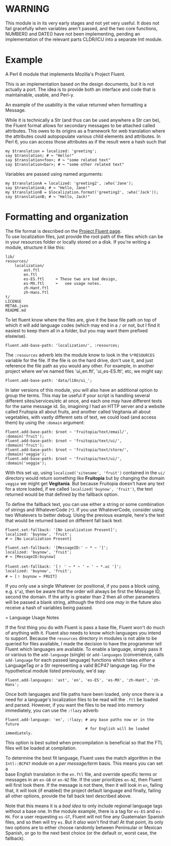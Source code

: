 # WARNING

This module is in its very early stages and not yet very useful.  It does
not fail gracefully when variables aren't passed, and the two core functions,
NUMBER() and DATE() have not been implementing, pending an implementation of the
relevant parts CLDR/ICU into a separate Intl module.

# Example

A Perl 6 module that implements Mozilla's Project Fluent.

This is an implementation based on the design documents, but it is not actually
a port.  The idea is to provide both an interface and code that is
maintainable, usable, and Perl-y.

An example of the usability is the value returned when formatting a Message.

While it is technically a Str (and thus can be used anywhere a Str can be), the
Fluent format allows for secondary messages to be attached called attributes.
This owes to its origins as a framework for web translation where the attributes
could autopopulate various child elements and attributes.  In Perl 6, you can
access those attributes as if the result were a hash such that

    my $translation = localized: 'greeting';
    say $translation; # ↪︎ "Hello!"
    say $translation<foo>; # ↪︎ "some related text"
    say $translation<bar>; # ↪︎ "some other related text"

Variables are passed using named arguments:

    my $translationA = localized: 'greeting2', :who('Jane');
    say $translationA; # ↪︎ "Hello, Jane!"
    my $translationB = $localization.format('greeting2', :who('Jack'));
    say $translationB; # ↪︎ "Hello, Jack!"

# Formatting and organization

The file format is described on the [Project Fluent page](https://projectfluent.org).   
To use localization files, just provide the root path of the files which can
be in your resources folder or locally stored on a disk.  If you're writing a
module, structure it like this:

    lib/
    resources/
        localization/
            ast.ftl       
            en.ftl
            es-ES.ftl     ⬅︎ These two are bad design,
            es-MX.ftl     ⬅︎   see usage notes.
            zh-Hant.ftl    
            zh-Hans.ftl
    t/
    LICENSE
    META6.json
    README.md

To let fluent know where the files are, give it the base file path on top of
which it will add language codes (which may end in a `/` or not, but I find it
easiest to keep them all in a folder, but you may want them prefixed elsewise).

    Fluent.add-base-path: 'localization/', :resources;

The `:resources` adverb lets the module know to look in the `%*RESOURCES`
variable for the file.  If the file is on the hard drive, don't use it,
and just reference the file path as you would any other.  For example, in another
project where we've named files 'ui_en.ftl', 'ui_es-ES.ftl', etc, we might say:

    Fluent.add-base-path: 'data/l10n/ui_';

In later versions of this module, you will also have an additional option to
group the terms.  This may be useful if your script is handling several different
sites/services/etc at once, and each one may have different texts for the same
message id.  So, imagining I had an HTTP server and a website called Fruitopia
all about fruits, and another called Vegitania all about vegetables, with vastly
different sets of text, we could load (and access them) by using the `:domain`
argument:

    Fluent.add-base-path: $root ~ 'fruitopia/text/email/', :domain('fruit');
    Fluent.add-base-path: $root ~ 'fruitopia/text/ui/',    :domain('fruit');
    Fluent.add-base-path: $root ~ 'fruitopia/text/store/', :domain('veggie');
    Fluent.add-base-path: $root ~ 'fruitopia/text/ui/',    :domain('veggie');

With this set up, using `localized('sitename', 'fruit')` contained in the `ui/`
directory would return something like **Fruitopia** but by changing the domain
`veggie` we might get **Vegitania**.  But because Fruitopia doesn't have any
text for a store loaded, if we called `localized('buynow', 'fruit')`, the
text returned would be that defined by the fallback option.

To define the fallback text, you can use either a string or some combination of
strings and WhateverCode (`*`).  If you use WhateverCode, consider using two
Whatevers to better debug.  Using the previous example, here's the text that
would be returned based on different fall back text:

    Fluent.set-fallback: '[No Localization Present]';
    localized: 'buynow', 'fruit';
    # ↪︎ [No Localization Present]

    Fluent.set-fallback: '[MessageID:' ~ * ~ ']';
    localized: 'buynow', 'fruit';
    # ↪︎ [MessageID:buynow]

    Fluent.set-fallback: '[﹖ ' ~ * ~ ' ← ' ~ *.uc ']';
    localized: 'buynow', 'fruit';
    # ↪︎ [﹖ buynow ← FRUIT]

If you only use a single Whatever (or positional, if you pass a block using, e.g.
`$^a`), then be aware that the order will always be first the Message ID, second
the domain.  If the arity is greater than 2 then all other parameters will be
passed a blank string, although the third one *may* in the future also receive
a hash of variables being passed.

= Language Usage Notes

If the first thing you do with Fluent is pass a base file, Fluent won't do
much of anything with it.  Fluent also needs to know which languages you intend
to support.  Because the `resources` directory in modules is not able to be
queried for files available, I made the decision to have the programmer tell
Fluent which languages are available.  To enable a language, simply pass it or
various to the `add-language` (single) or `add-languages` (convenience, calls
`add-language` for each passed language) functions which takes *either* a
LanguageTag *or* a Str representing a valid BCP47 language tag.  For the
hypothetical module listed previously, we'd say:

    Fluent.add-languages: 'ast', 'en', 'es-ES', 'es-MX', 'zh-Hant', 'zh-Hans';

Once both languages and file paths have been loaded, only once there is a need
for a language's localization files to be read will the `.ftl` be loaded and
parsed.  However, if you want the files to be read into memory immediately,
you can use the `:!lazy` adverb:

    Fluent.add-language: 'en', :!lazy; # any base paths now or in the future
                                       # for English will be loaded immediately.

This option is best suited when precompilation is beneficial so that the FTL
files will be loaded at compilation.

To determine the best fit language, Fluent uses the match algorithm in the
`Intl::BCP47` module on a *per message/term* basis.  This means you can set a  
base English translation in the `en.ftl` file, and override specific terms or
messages in an `en-GB` or `en-NZ` file.  If the user prioritizes `en-NZ`, then
Fluent will first look there.  If the message is not there, then it will look
in `en`, failing that, it will look (if enabled) the project default language
and finally, failing all other options, provide the fall back text described
above.

Note that this means it is a *bad idea* to only include regional language tags
without a base one.  In the module example, there is a tag for `es-ES` and
`es-MX`.  For a user requesting `es-GT`, Fluent will not fine any Guatemalan
Spanish files, and so then will try `es`.  But it *also* won't find that!  At
that point, its only two options are to either choose randomly between
Peninsular or Mexican Spanish, or go to the next best choice (or the default
or, worst case, the fallback).
